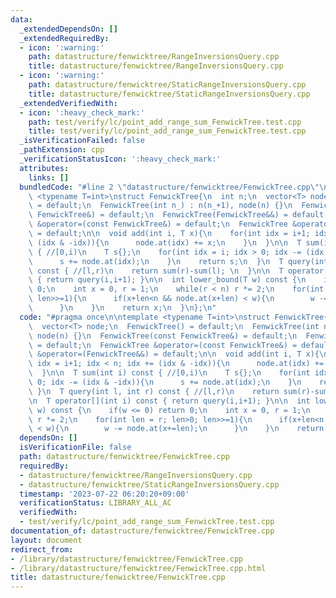 ```yaml
---
data:
  _extendedDependsOn: []
  _extendedRequiredBy:
  - icon: ':warning:'
    path: datastructure/fenwicktree/RangeInversionsQuery.cpp
    title: datastructure/fenwicktree/RangeInversionsQuery.cpp
  - icon: ':warning:'
    path: datastructure/fenwicktree/StaticRangeInversionsQuery.cpp
    title: datastructure/fenwicktree/StaticRangeInversionsQuery.cpp
  _extendedVerifiedWith:
  - icon: ':heavy_check_mark:'
    path: test/verify/lc/point_add_range_sum_FenwickTree.test.cpp
    title: test/verify/lc/point_add_range_sum_FenwickTree.test.cpp
  _isVerificationFailed: false
  _pathExtension: cpp
  _verificationStatusIcon: ':heavy_check_mark:'
  attributes:
    links: []
  bundledCode: "#line 2 \"datastructure/fenwicktree/FenwickTree.cpp\"\n\ntemplate\
    \ <typename T=int>\nstruct FenwickTree{\n  int n;\n  vector<T> node;\n  FenwickTree()\
    \ = default;\n  FenwickTree(int n_) : n(n_+1), node(n) {}\n  FenwickTree(const\
    \ FenwickTree&) = default;\n  FenwickTree(FenwickTree&&) = default;\n  FenwickTree\
    \ &operator=(const FenwickTree&) = default;\n  FenwickTree &operator=(FenwickTree&&)\
    \ = default;\n\n  void add(int i, T x){\n    for(int idx = i+1; idx < n; idx +=\
    \ (idx & -idx)){\n      node.at(idx) += x;\n    }\n  }\n\n  T sum(int i) const\
    \ { //[0,i)\n    T s{};\n    for(int idx = i; idx > 0; idx -= (idx & -idx)){\n\
    \      s += node.at(idx);\n    }\n    return s;\n  }\n  T query(int l, int r)\
    \ const { //[l,r)\n    return sum(r)-sum(l); \n  }\n\n  T operator[](int i) const\
    \ { return query(i,i+1); }\n\n  int lower_bound(T w) const {\n    if(w <= 0) return\
    \ 0;\n    int x = 0, r = 1;\n    while(r < n) r *= 2;\n    for(int len = r; len>0;\
    \ len>>=1){\n      if(x+len<n && node.at(x+len) < w){\n        w -= node.at(x+=len);\n\
    \      }\n    }\n    return x;\n  }\n};\n"
  code: "#pragma once\n\ntemplate <typename T=int>\nstruct FenwickTree{\n  int n;\n\
    \  vector<T> node;\n  FenwickTree() = default;\n  FenwickTree(int n_) : n(n_+1),\
    \ node(n) {}\n  FenwickTree(const FenwickTree&) = default;\n  FenwickTree(FenwickTree&&)\
    \ = default;\n  FenwickTree &operator=(const FenwickTree&) = default;\n  FenwickTree\
    \ &operator=(FenwickTree&&) = default;\n\n  void add(int i, T x){\n    for(int\
    \ idx = i+1; idx < n; idx += (idx & -idx)){\n      node.at(idx) += x;\n    }\n\
    \  }\n\n  T sum(int i) const { //[0,i)\n    T s{};\n    for(int idx = i; idx >\
    \ 0; idx -= (idx & -idx)){\n      s += node.at(idx);\n    }\n    return s;\n \
    \ }\n  T query(int l, int r) const { //[l,r)\n    return sum(r)-sum(l); \n  }\n\
    \n  T operator[](int i) const { return query(i,i+1); }\n\n  int lower_bound(T\
    \ w) const {\n    if(w <= 0) return 0;\n    int x = 0, r = 1;\n    while(r < n)\
    \ r *= 2;\n    for(int len = r; len>0; len>>=1){\n      if(x+len<n && node.at(x+len)\
    \ < w){\n        w -= node.at(x+=len);\n      }\n    }\n    return x;\n  }\n};\n"
  dependsOn: []
  isVerificationFile: false
  path: datastructure/fenwicktree/FenwickTree.cpp
  requiredBy:
  - datastructure/fenwicktree/RangeInversionsQuery.cpp
  - datastructure/fenwicktree/StaticRangeInversionsQuery.cpp
  timestamp: '2023-07-22 06:20:20+09:00'
  verificationStatus: LIBRARY_ALL_AC
  verifiedWith:
  - test/verify/lc/point_add_range_sum_FenwickTree.test.cpp
documentation_of: datastructure/fenwicktree/FenwickTree.cpp
layout: document
redirect_from:
- /library/datastructure/fenwicktree/FenwickTree.cpp
- /library/datastructure/fenwicktree/FenwickTree.cpp.html
title: datastructure/fenwicktree/FenwickTree.cpp
---
```


